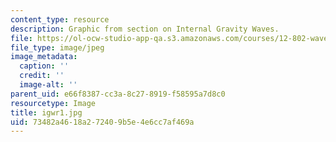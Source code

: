 ```yaml
---
content_type: resource
description: Graphic from section on Internal Gravity Waves.
file: https://ol-ocw-studio-app-qa.s3.amazonaws.com/courses/12-802-wave-motions-in-the-ocean-and-atmosphere-spring-2004/73482a4618a272409b5e4e6cc7af469a_igwr1.jpg
file_type: image/jpeg
image_metadata:
  caption: ''
  credit: ''
  image-alt: ''
parent_uid: e66f8387-cc3a-8c27-8919-f58595a7d8c0
resourcetype: Image
title: igwr1.jpg
uid: 73482a46-18a2-7240-9b5e-4e6cc7af469a
---
```

